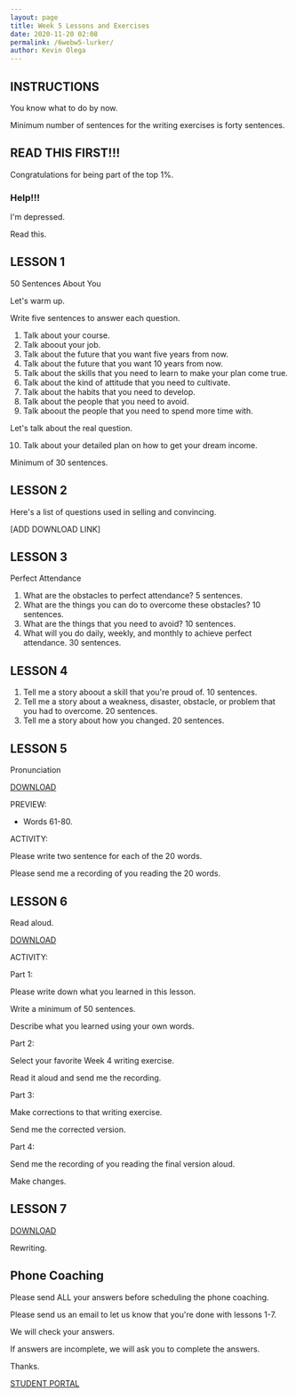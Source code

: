```yaml
--- 
layout: page
title: Week 5 Lessons and Exercises
date: 2020-11-20 02:08
permalink: /6webw5-lurker/ 
author: Kevin Olega 
--- 
```

## INSTRUCTIONS

You know what to do by now.

Minimum number of sentences for the writing exercises is forty sentences.

## READ THIS FIRST!!!

Congratulations for being part of the top 1%.

### Help!!!

I'm depressed.

Read this.

## LESSON 1

50 Sentences About You

Let's warm up.

Write five sentences to answer each question.

1. Talk about your course.
2. Talk aboout your job.
3. Talk about the future that you want five years from now.
4. Talk about the future that you want 10 years from now.
5. Talk about the skills that you need to learn to make your plan come true.
6. Talk about the kind of attitude that you need to cultivate.
7. Talk about the habits that you need to develop.
8. Talk about the people that you need to avoid.
9. Talk aboout the people that you need to spend more time with.


Let's talk about the real question.

10. Talk about your detailed plan on how to get your dream income.

Minimum of 30 sentences.



## LESSON 2

Here's a list of questions used in selling and convincing. 

[ADD DOWNLOAD LINK]

## LESSON 3 

Perfect Attendance

1. What are the obstacles to perfect attendance? 5 sentences.
2. What are the things you can do to overcome these obstacles? 10 sentences.
3. What are the things that you need to avoid? 10 sentences.
4. What will you do daily, weekly, and monthly to achieve perfect attendance. 30 sentences.

## LESSON 4 

1. Tell me a story aboout a skill that you're proud of. 10 sentences.
2. Tell me a story about a weakness, disaster, obstacle, or problem that you had to overcome. 20 sentences.
3. Tell me a story about how you changed. 20 sentences.

## LESSON 5

Pronunciation

[DOWNLOAD](https://drive.google.com/file/d/1UE0H2P4qB69wpbJJa57ErCIbxAZHZie4/view?usp=sharing)

PREVIEW:

- Words 61-80.

ACTIVITY:

Please write two sentence for each of the 20 words.

Please send me a recording of you reading the 20 words.


## LESSON 6

Read aloud.

[DOWNLOAD](https://drive.google.com/file/d/19Qv1J5KBjcX1X2TxeQaBkcsM7KcEtBTU/view?usp=sharing)

ACTIVITY:

Part 1:

Please write down what you learned in this lesson.

Write a minimum of 50 sentences.

Describe what you learned using your own words.

Part 2:

Select your favorite Week 4 writing exercise.

Read it aloud and send me the recording.

Part 3:

Make corrections to that writing exercise.

Send me the corrected version.

Part 4:

Send me the recording of you reading the final version aloud.

Make changes.

## LESSON 7

[DOWNLOAD](https://drive.google.com/file/d/1VIsl4-XbYrYeJBGWgEx3RM4LF1KTh79n/view?usp=sharing)

Rewriting.

## Phone Coaching

Please send ALL your answers before scheduling the phone coaching.

Please send us an email to let us know that you're done with lessons 1-7.

We will check your answers.

If answers are incomplete, we will ask you to complete the answers.

Thanks.

<a href="https://callcentertrainingtips.com/6webstudent/" class="button focus">STUDENT PORTAL</a>

